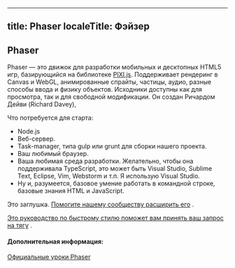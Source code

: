 
---
title: Phaser
localeTitle: Фэйзер
---
## Phaser


Phaser — это движок для разработки мобильных и десктопных HTML5 игр, базирующийся на библиотеке [PIXI.js](http://www.pixijs.com/). Поддерживает рендеринг в Canvas и WebGL, анимированные спрайты, частицы, аудио, разные способы ввода и физику объектов. Исходники доступны как для просмотра, так и для свободной модификации. Он создан Ричардом Дейви (Richard Davey), 

Что потребуется для старта:

-   Node.js
-   Веб-сервер.
-   Task-manager, типа gulp или grunt для сборки нашего проекта.
-   Ваш любимый браузер.
-   Ваша любимая среда разработки. Желательно, чтобы она поддерживала TypeScript, это может быть Visual Studio, Sublime Text, Eclipse, Vim, Webstorm и т.п. Я использую Visual Studio.
-   Ну и, разумеется, базовое умение работать в командной строке, базовые знания HTML и JavaScript.





Это заглушка. [Помогите нашему сообществу расширить его](https://github.com/freecodecamp/guides/tree/master/src/pages/game-development/phaser/index.md) .

[Это руководство по быстрому стилю поможет вам принять ваш запрос на тягу](https://github.com/freecodecamp/guides/blob/master/README.md) .

#### Дополнительная информация:

[Официальные уроки Phaser](https://phaser.io/learn)
